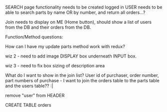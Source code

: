 SEARCH page functionality needs to be created
logged in USER needs to be able to search parts by name OR by number, and return all orders...?

Join needs to display on ME (Home button), should show a list of users from the DB and their orders from the DB.

Function/Method questions:

How can I have my update parts method work with redux? 

wiz 2 - need to add image DISPLAY box underneath INPUT box.

wiz 3 - need to fix box sizing of description area

What do I want to show in the join list? User id of purchaser, order number, part numbers of purchase - I want to join the orders table to the parts table and the users table?? :|

remove "user" from HEADER

CREATE TABLE orders